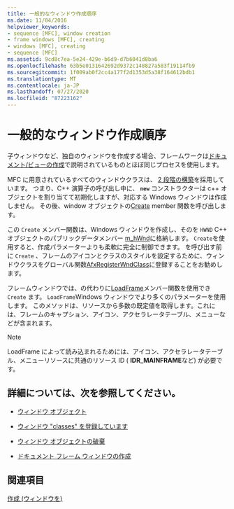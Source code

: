 ```yaml
---
title: 一般的なウィンドウ作成順序
ms.date: 11/04/2016
helpviewer_keywords:
- sequence [MFC], window creation
- frame windows [MFC], creating
- windows [MFC], creating
- sequence [MFC]
ms.assetid: 9cd8c7ea-5e24-429e-b6d9-d7b6041d8ba6
ms.openlocfilehash: 63b5e0131642692d9372c148827a583f19114fb9
ms.sourcegitcommit: 1f009ab0f2cc4a177f2d1353d5a38f164612bdb1
ms.translationtype: MT
ms.contentlocale: ja-JP
ms.lasthandoff: 07/27/2020
ms.locfileid: "87223162"
---
```

# <a name="general-window-creation-sequence"></a>一般的なウィンドウ作成順序

子ウィンドウなど、独自のウィンドウを作成する場合、フレームワークは[ドキュメント/ビューの作成](document-view-creation.md)で説明されているものとほぼ同じプロセスを使用します。

MFC に用意されているすべてのウィンドウクラスは、 [2 段階の構築](one-stage-and-two-stage-construction-of-objects.md)を採用しています。 つまり、C++ 演算子の呼び出し中に、 **`new`** コンストラクターは c++ オブジェクトを割り当てて初期化しますが、対応する Windows ウィンドウは作成しません。 その後、window オブジェクトの[Create](reference/cwnd-class.md#create) member 関数を呼び出します。

この `Create` メンバー関数は、Windows ウィンドウを作成し、そのを `HWND` C++ オブジェクトのパブリックデータメンバー [m_hWnd](reference/cwnd-class.md#m_hwnd)に格納します。 `Create`を使用すると、作成パラメーターよりも柔軟に完全に制御できます。 を呼び出す前に `Create` 、フレームのアイコンとクラスのスタイルを設定するために、ウィンドウクラスをグローバル関数[AfxRegisterWndClass](reference/application-information-and-management.md#afxregisterwndclass)に登録することをお勧めします。

フレームウィンドウでは、の代わりに[LoadFrame](reference/cframewnd-class.md#loadframe)メンバー関数を使用でき `Create` ます。 `LoadFrame`Windows ウィンドウでより多くのパラメーターを使用します。 このメソッドは、リソースから多数の既定値を取得します。これには、フレームのキャプション、アイコン、アクセラレータテーブル、メニューなどが含まれます。

> [!NOTE]
> LoadFrame によって読み込まれるためには、アイコン、アクセラレータテーブル、メニューリソースに共通のリソース ID ( **IDR_MAINFRAME**など) が必要です。

## <a name="what-do-you-want-to-know-more-about"></a>詳細については、次を参照してください。

- [ウィンドウ オブジェクト](window-objects.md)

- [ウィンドウ "classes" を登録しています](registering-window-classes.md)

- [ウィンドウ オブジェクトの破棄](destroying-window-objects.md)

- [ドキュメント フレーム ウィンドウの作成](creating-document-frame-windows.md)

## <a name="see-also"></a>関連項目

[作成 (ウィンドウを)](creating-windows.md)
